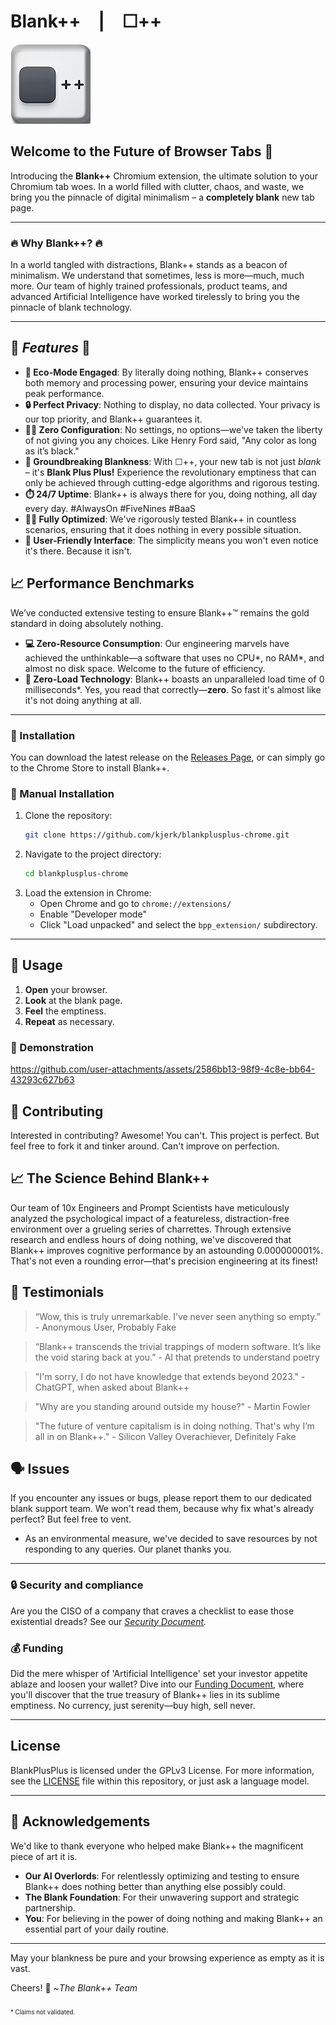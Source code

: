 # Blank++ | ☐++

[//]: # (**The Quantum Leap in Browser Innovation**)

![BlankPlusPlus Logo](./bpp_extension/icons/icon128.png)

## Welcome to the Future of Browser Tabs 🚀

Introducing the **Blank++** Chromium extension, the ultimate solution to your Chromium tab woes. In a world filled with clutter, chaos, and waste, we bring you the pinnacle of digital minimalism – a **completely blank** new tab page.

---

### 🔥 **Why Blank++?** 🔥

In a world tangled with distractions, Blank++ stands as a beacon of minimalism. We understand that sometimes, less is more—much, much more. Our team of highly trained professionals, product teams, and advanced Artificial Intelligence have worked tirelessly to bring you the pinnacle of blank technology.

---

## 🌟 *Features* 🌟

- **🌱 Eco-Mode Engaged**: By literally doing nothing, <font style="text-shadow: #fafafa 1px 0 10px;" >Blank++</font> conserves both memory and processing power, ensuring your device maintains peak performance.
- **🔒 Perfect Privacy**: Nothing to display, no data collected. Your privacy is our top priority, and <font style="text-shadow: #fafafa 1px 0 10px;" >Blank++</font> guarantees it.
- **🧘‍♂️ Zero Configuration**: No settings, no options—we've taken the liberty of not giving you any choices. Like Henry Ford said, "Any color as long as it’s black."
- **🌌 Groundbreaking Blankness**: With <font style="text-shadow: #fafafa 1px 0 10px;" >☐++</font>, your new tab is not just *blank* – it's **Blank Plus Plus!** Experience the revolutionary emptiness that can only be achieved through cutting-edge algorithms and rigorous testing.
- **⏱️ 24/7 Uptime**: <font style="text-shadow: #fafafa 1px 0 10px;" >Blank++</font> is always there for you, doing nothing, all day every day. #AlwaysOn #FiveNines #BaaS
- **🏋️‍♂️ Fully Optimized**: We've rigorously tested <font style="text-shadow: #fafafa 1px 0 10px;" >Blank++</font> in countless scenarios, ensuring that it does nothing in every possible situation.
- **👶 User-Friendly Interface**: The simplicity means you won't even notice it's there. Because it isn't.

## 📈 **Performance Benchmarks**

We’ve conducted extensive testing to ensure Blank++™️ remains the gold standard in doing absolutely nothing.
- **💻 Zero-Resource Consumption**: Our engineering marvels have achieved the unthinkable—a software that uses no CPU*, no RAM*, and almost no disk space. Welcome to the future of efficiency.
- **🚀 Zero-Load Technology**: <font style="text-shadow: #fafafa 1px 0 10px;" >Blank++</font> boasts an unparalleled load time of 0 milliseconds*. Yes, you read that correctly—**zero**. So fast it's almost like it's not doing anything at all.

---

### 📲 Installation
 You can download the latest release on the [Releases Page](https://github.com/kjerk/blankplusplus-chrome/releases), or can simply go to the Chrome Store to install Blank++.

### 📲 Manual Installation
1. Clone the repository:
   ```bash
   git clone https://github.com/kjerk/blankplusplus-chrome.git
   ```
2. Navigate to the project directory:
   ```bash
   cd blankplusplus-chrome
   ```
3. Load the extension in Chrome:
	- Open Chrome and go to `chrome://extensions/`
	- Enable "Developer mode"
	- Click "Load unpacked" and select the `bpp_extension/` subdirectory.

---

## 🧠 Usage

1. **Open** your browser.
2. **Look** at the blank page.
3. **Feel** the emptiness.
4. **Repeat** as necessary.

### 👀 Demonstration
https://github.com/user-attachments/assets/2586bb13-98f9-4c8e-bb64-43293c627b63

## 🤝 Contributing

Interested in contributing? Awesome! You can't. This project is perfect. But feel free to fork it and tinker around. Can't improve on perfection.

## 📈 **The Science Behind Blank++**

Our team of 10x Engineers and Prompt Scientists have meticulously analyzed the psychological impact of a featureless, distraction-free environment over a grueling series of charrettes. Through extensive research and endless hours of doing nothing, we've discovered that Blank++ improves cognitive performance by an astounding 0.000000001%. That's not even a rounding error—that's precision engineering at its finest!


## 🧪 **Testimonials**

> “Wow, this is truly unremarkable. I’ve never seen anything so empty.” - Anonymous User, Probably Fake

> “Blank++ transcends the trivial trappings of modern software. It’s like the void staring back at you.” - AI that pretends to understand poetry

> "I'm sorry, I do not have knowledge that extends beyond 2023." - ChatGPT, when asked about Blank++

> "Why are you standing around outside my house?" - Martin Fowler

> "The future of venture capitalism is in doing nothing. That's why I’m all in on Blank++." - Silicon Valley Overachiever, Definitely Fake


## 🗣 Issues

If you encounter any issues or bugs, please report them to our dedicated blank support team. We won't read them, because why fix what's already perfect? But feel free to vent.

* As an environmental measure, we've decided to save resources by not responding to any queries. Our planet thanks you.

---

### 🔒 **Security and compliance**

Are you the CISO of a company that craves a checklist to ease those existential dreads? See our *[Security Document](SECURITY.md).*

### 💰 **Funding**

Did the mere whisper of 'Artificial Intelligence' set your investor appetite ablaze and loosen your wallet? Dive into our [Funding Document](FUNDING.md), where you'll discover that the true treasury of Blank++ lies in its sublime emptiness. No currency, just serenity—buy high, sell never.

---

## License
BlankPlusPlus is licensed under the GPLv3 License. For more information, see the [LICENSE](LICENSE) file within this repository, or just ask a language model.

---

## 🙏 Acknowledgements

We'd like to thank everyone who helped make Blank++ the magnificent piece of art it is.

- **Our AI Overlords**: For relentlessly optimizing and testing to ensure Blank++ does nothing better than anything else possibly could.
- **The Blank Foundation**: For their unwavering support and strategic partnership.
- **You**: For believing in the power of doing nothing and making Blank++ an essential part of your daily routine.

---

May your blankness be pure and your browsing experience as empty as it is vast.

Cheers! 🍻 ~*The Blank++ Team*


<sub><sub>* Claims not validated.</sub></sub>
